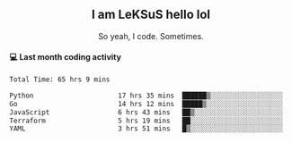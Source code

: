 <h2 align="center">I am LeKSuS hello lol</h2>
<p align="center">So yeah, I code. Sometimes.</p>

#### :computer: Last month coding activity
<!--START_SECTION:waka-->

```txt
Total Time: 65 hrs 9 mins

Python                     17 hrs 35 mins  ██████▒░░░░░░░░░░░░░░░░░░   25.91 %
Go                         14 hrs 12 mins  █████▒░░░░░░░░░░░░░░░░░░░   20.91 %
JavaScript                 6 hrs 43 mins   ██▒░░░░░░░░░░░░░░░░░░░░░░   09.90 %
Terraform                  5 hrs 19 mins   ██░░░░░░░░░░░░░░░░░░░░░░░   07.84 %
YAML                       3 hrs 51 mins   █▒░░░░░░░░░░░░░░░░░░░░░░░   05.68 %
```

<!--END_SECTION:waka-->
